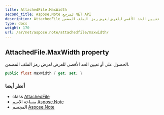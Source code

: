 ```yaml
---
title: AttachedFile.MaxWidth
second_title: Aspose.Note لمرجع NET API
description: AttachedFile ملكية. الحصول على أو تعيين الحد الأقصى للعرض لعرض رمز الملف المضمن.
type: docs
weight: 170
url: /ar/net/aspose.note/attachedfile/maxwidth/
---
```

## AttachedFile.MaxWidth property

الحصول على أو تعيين الحد الأقصى للعرض لعرض رمز الملف المضمن.

```csharp
public float MaxWidth { get; set; }
```

### أنظر أيضا

* class [AttachedFile](../)
* مساحة الاسم [Aspose.Note](../../attachedfile/)
* المجسم [Aspose.Note](../../../)


